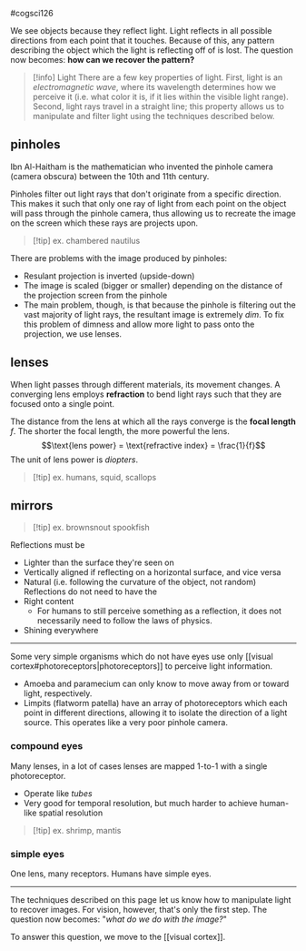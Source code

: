 #cogsci126 

We see objects because they reflect light. Light reflects in all possible directions from each point that it touches. Because of this, any pattern describing the object which the light is reflecting off of is lost. The question now becomes: **how can we recover the pattern?**

>[!info] Light
>There are a few key properties of light. First, light is an *electromagnetic wave*, where its wavelength determines how we perceive it (i.e. what color it is, if it lies within the visible light range). Second, light rays travel in a straight line; this property allows us to manipulate and filter light using the techniques described below.

## pinholes
Ibn Al-Haitham is the mathematician who invented the pinhole camera (camera obscura) between the 10th and 11th century. 

Pinholes filter out light rays that don't originate from a specific direction. This makes it such that only one ray of light from each point on the object will pass through the pinhole camera, thus allowing us to recreate the image on the screen which these rays are projects upon.

>[!tip] ex. chambered nautilus

There are problems with the image produced by pinholes:
- Resulant projection is inverted (upside-down)
- The image is scaled (bigger or smaller) depending on the distance of the projection screen from the pinhole
- The main problem, though, is that because the pinhole is filtering out the vast majority of light rays, the resultant image is extremely *dim*.
To fix this problem of dimness and allow more light to pass onto the projection, we use lenses.
## lenses
When light passes through different materials, its movement changes. A converging lens employs **refraction** to bend light rays such that they are focused onto a single point. 

The distance from the lens at which all the rays converge is the **focal length** $f$. The shorter the focal length, the more powerful the lens. 
$$\text{lens power} = \text{refractive index} = \frac{1}{f}$$
The unit of lens power is *diopters*.

>[!tip] ex. humans, squid, scallops

## mirrors

>[!tip] ex. brownsnout spookfish

Reflections must be
- Lighter than the surface they're seen on
- Vertically aligned if reflecting on a horizontal surface, and vice versa
- Natural (i.e. following the curvature of the object, not random)
Reflections do not need to have the 
- Right content
	- For humans to still perceive something as a reflection, it does not necessarily need to follow the laws of physics.
- Shining everywhere

---
Some very simple organisms which do not have eyes use only [[visual cortex#photoreceptors|photoreceptors]] to perceive light information. 
- Amoeba and paramecium can only know to move away from or toward light, respectively. 
- Limpits (flatworm patella) have an array of photoreceptors which each point in different directions, allowing it to isolate the direction of a light source. This operates like a very poor pinhole camera.
### compound eyes
Many lenses, in a lot of cases lenses are mapped 1-to-1 with a single photoreceptor.
- Operate like *tubes*
- Very good for temporal resolution, but much harder to achieve human-like spatial resolution

>[!tip] ex. shrimp, mantis

### simple eyes
One lens, many receptors. Humans have simple eyes.

---

The techniques described on this page let us know how to manipulate light to recover images. For vision, however, that's only the first step. The question now becomes: "*what do we do with the image?*"

To answer this question, we move to the [[visual cortex]].